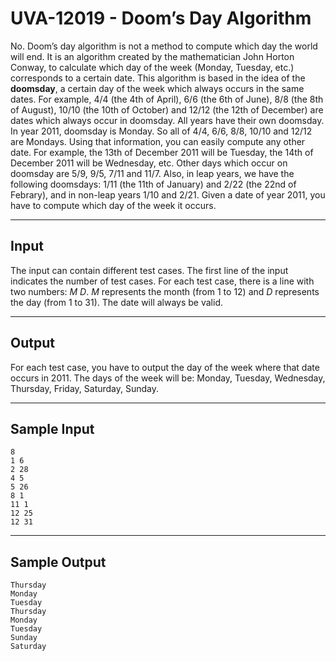 # UVA-12019 - Doom’s Day Algorithm

No. Doom’s day algorithm is not a method to compute which day the world will end. It is an algorithm created by the mathematician John Horton Conway, to calculate which day of the week (Monday, Tuesday, etc.) corresponds to a certain date.
This algorithm is based in the idea of the **doomsday**, a certain day of the week which always occurs in the same dates. For example, 4/4 (the 4th of April), 6/6 (the 6th of June), 8/8 (the 8th of August), 10/10 (the 10th of October) and 12/12 (the 12th of December) are dates which always occur in doomsday. All years have their own doomsday.
In year 2011, doomsday is Monday. So all of 4/4, 6/6, 8/8, 10/10 and 12/12 are Mondays. Using that information, you can easily compute any other date. For example, the 13th of December 2011 will be Tuesday, the 14th of December 2011 will be Wednesday, etc.
Other days which occur on doomsday are 5/9, 9/5, 7/11 and 11/7. Also, in leap years, we have the following doomsdays: 1/11 (the 11th of January) and 2/22 (the 22nd of Febrary), and in non-leap years 1/10 and 2/21. Given a date of year 2011, you have to compute which day of the week it occurs.

---
## Input

The input can contain different test cases. The first line of the input indicates the number of test cases. For each test case, there is a line with two numbers: $M$ $D$. $M$ represents the month (from $1$ to $12$) and $D$ represents the day (from $1$ to $31$). The date will always be valid.

---
## Output

For each test case, you have to output the day of the week where that date occurs in 2011. The days of the week will be: Monday, Tuesday, Wednesday, Thursday, Friday, Saturday, Sunday.

---
## Sample Input

```
8
1 6
2 28
4 5
5 26
8 1
11 1
12 25
12 31
```

---
## Sample Output

```
Thursday
Monday
Tuesday
Thursday
Monday
Tuesday
Sunday
Saturday
```